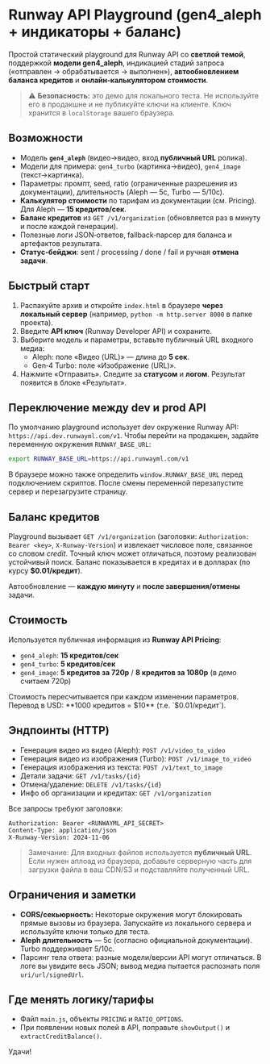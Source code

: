 # Runway API Playground (gen4_aleph + индикаторы + баланс)

Простой статический playground для Runway API со **светлой темой**, поддержкой **модели gen4_aleph**, индикацией стадий запроса («отправлен → обрабатывается → выполнен»), **автообновлением баланса кредитов** и **онлайн‑калькулятором стоимости**.

> ⚠️ **Безопасность:** это демо для локального теста. Не используйте его в продакшне и не публикуйте ключи на клиенте. Ключ хранится в `localStorage` вашего браузера.

## Возможности

- Модель **`gen4_aleph`** (видео→видео, вход **публичный URL** ролика).
- Модели для примера: `gen4_turbo` (картинка→видео), `gen4_image` (текст→картинка).
- Параметры: промпт, seed, ratio (ограниченные разрешения из документации), длительность (Aleph — 5с, Turbo — 5/10с).
- **Калькулятор стоимости** по тарифам из документации (см. Pricing). Для Aleph — **15 кредитов/сек**.
- **Баланс кредитов** из `GET /v1/organization` (обновляется раз в минуту и после каждой генерации).
- Полезные логи JSON‑ответов, fallback‑парсер для баланса и артефактов результата.
- **Статус‑бейджи**: sent / processing / done / fail и ручная **отмена задачи**.

## Быстрый старт

1. Распакуйте архив и откройте `index.html` в браузере **через локальный сервер** (например, `python -m http.server 8000` в папке проекта).
2. Введите **API ключ** (Runway Developer API) и сохраните.
3. Выберите модель и параметры, вставьте публичный URL входного медиа:
   - Aleph: поле «Видео (URL)» — длина до **5 сек**.
   - Gen‑4 Turbo: поле «Изображение (URL)».
4. Нажмите «Отправить». Следите за **статусом** и **логом**. Результат появится в блоке «Результат».

## Переключение между dev и prod API

По умолчанию playground использует dev окружение Runway API:
`https://api.dev.runwayml.com/v1`.
Чтобы перейти на продакшен, задайте переменную окружения
`RUNWAY_BASE_URL`:

```bash
export RUNWAY_BASE_URL=https://api.runwayml.com/v1
```

В браузере можно также определить `window.RUNWAY_BASE_URL` перед
подключением скриптов. После смены переменной перезапустите сервер и
перезагрузите страницу.

## Баланс кредитов

Playground вызывает `GET /v1/organization` (заголовки: `Authorization: Bearer <key>`, `X-Runway-Version`) и извлекает числовое поле, связанное со словом *credit*. Точный ключ может отличаться, поэтому реализован устойчивый поиск. Баланс показывается в кредитах и в долларах (по курсу **$0.01/кредит**).

Автообновление — **каждую минуту** и **после завершения/отмены** задачи.

## Стоимость

Используется публичная информация из **Runway API Pricing**:
- `gen4_aleph`: **15 кредитов/сек**
- `gen4_turbo`: **5 кредитов/сек**
- `gen4_image`: **5 кредитов за 720p** / **8 кредитов за 1080p** (в демо считаем 720p)

Стоимость пересчитывается при каждом изменении параметров. Перевод в USD: **1000 кредитов = $10** (т.е. `$0.01/кредит`).

## Эндпоинты (HTTP)

- Генерация видео из видео (Aleph): `POST /v1/video_to_video`
- Генерация видео из изображения (Turbo): `POST /v1/image_to_video`
- Генерация изображения из текста: `POST /v1/text_to_image`
- Детали задачи: `GET /v1/tasks/{id}`
- Отмена/удаление: `DELETE /v1/tasks/{id}`
- Инфо об организации и кредитах: `GET /v1/organization`

Все запросы требуют заголовки:
```
Authorization: Bearer <RUNWAYML_API_SECRET>
Content-Type: application/json
X-Runway-Version: 2024-11-06
```

> Замечание: Для входных файлов используется **публичный URL**. Если нужен аплоад из браузера, добавьте серверную часть для загрузки файла в ваш CDN/S3 и подставляйте полученный URL.

## Ограничения и заметки

- **CORS/секьюрность:** Некоторые окружения могут блокировать прямые вызовы из браузера. Запускайте из локального сервера и используйте ключи только для теста.
- **Aleph длительность** — 5с (согласно официальной документации). Turbo поддерживает 5/10с.
- Парсинг тела ответа: разные модели/версии API могут отличаться. В логе вы увидите весь JSON; вывод медиа пытается распознать поля `uri/url/signedUrl`.

## Где менять логику/тарифы

- Файл `main.js`, объекты `PRICING` и `RATIO_OPTIONS`.
- При появлении новых полей в API, поправьте `showOutput()` и `extractCreditBalance()`.

Удачи!
